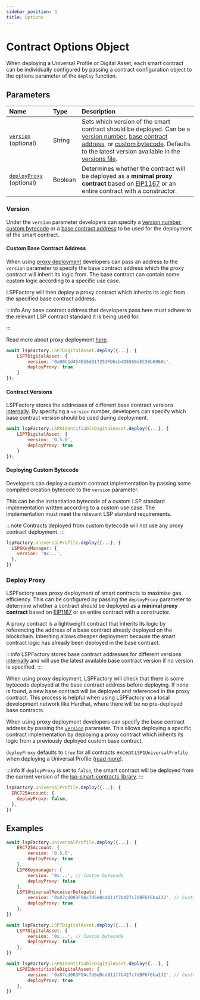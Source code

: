 ```yaml
---
sidebar_position: 3
title: Options
---
```


# Contract Options Object

When deploying a Universal Profile or Digital Asset, each smart contract can be individually configured by passing a contract configuration object to the options parameter of the `deploy` function.

## Parameters

| Name                                                  | Type    | Description                                                                                                                                                                                                                                                                                                                                                                                    |
| :---------------------------------------------------- | :------ | :--------------------------------------------------------------------------------------------------------------------------------------------------------------------------------------------------------------------------------------------------------------------------------------------------------------------------------------------------------------------------------------------- |
| [`version`](./options.md#version) (optional)          | String  | Sets which version of the smart contract should be deployed. Can be a [version number](./options.md#contract-versions), [base contract address](./options.md#custom-base-contract-address), or [custom bytecode](#deploying-custom-bytecode). Defaults to the latest version available in the [versions file](https://github.com/lukso-network/tools-lsp-factory/blob/main/src/versions.json). |
| [`deployProxy`](./options.md#deploy-proxy) (optional) | Boolean | Determines whether the contract will be deployed as a **minimal proxy contract** based on [EIP1167](https://eips.ethereum.org/EIPS/eip-1167) or an entire contract with a constructor.                                                                                                                                                                                                         |

### Version

Under the `version` parameter developers can specify a [version number](./options#contract-versions), [custom bytecode](./options.md#deploying-custom-bytecode) or a [base contract address](./options.md#custom-base-contract-address) to be used for the deployment of the smart contract.

#### Custom Base Contract Address

When using [proxy deployment](./options.md#deploy-proxy) developers can pass an address to the `version` parameter to specify the base contract address which the proxy contract will inherit its logic from. The base contract can contain some custom logic according to a specific use case.

LSPFactory will then deploy a proxy contract which inherits its logic from the specified base contract address.

:::info
Any base contract address that developers pass here must adhere to the relevant LSP contract standard it is being used for.

:::

Read more about proxy deployment [here](./options#deploy-proxy).

```javascript title="Deploying an LSP7 Digital Asset using a specific base contract address"
await lspFactory.LSP7DigitalAsset.deploy({...}, {
    LSP7DigitalAsset: {
        version: '0x00b1d454Eb5d917253FD6cb4D5560dEC30b0960c',
        deployProxy: true
    }
});
```

#### Contract Versions

LSPFactory stores the addresses of different base contract versions [internally](https://github.com/lukso-network/tools-lsp-factory/blob/main/src/versions.json). By specifying a `version` number, developers can specify which base contract version should be used during deployment.

```javascript
await lspFactory.LSP8IdentifiableDigitalAsset.deploy({...}, {
    LSP7DigitalAsset: {
        version: '0.5.0',
        deployProxy: true
    }
});
```

#### Deploying Custom Bytecode

Developers can deploy a custom contract implementation by passing some compiled creation bytecode to the `version` parameter.

This can be the instantiation bytecode of a custom LSP standard implementation written according to a custom use case. The implementation must meet the relevant LSP standard requirements.

:::note
Contracts deployed from custom bytecode will not use any proxy contract deployment.
:::

```javascript title="Deploying an LSP8 digital Asset from custom bytecode"
lspFactory.UniversalProfile.deploy({...}, {
  LSP6KeyManager: {
    version: '0x...',
  },
})
```

### Deploy Proxy

LSPFactory uses proxy deployment of smart contracts to maximise gas efficiency. This can be configured by passing the `deployProxy` parameter to determine whether a contract should be deployed as a **minimal proxy contract** based on [EIP1167](https://eips.ethereum.org/EIPS/eip-1167) or an entire contract with a constructor.

A proxy contract is a lightweight contract that inherits its logic by referencing the address of a base contract already deployed on the blockchain. Inheriting allows cheaper deployment because the smart contract logic has already been deployed in the base contract.

:::info
LSPFactory stores base contract addresses for different versions [internally](https://github.com/lukso-network/tools-lsp-factory/blob/main/src/versions.json) and will use the latest available base contract version if no version is specified.
:::

When using proxy deployment, LSPFactory will check that there is some bytecode deployed at the base contract address before deploying. If none is found, a new base contract will be deployed and referenced in the proxy contract. This process is helpful when using LSPFactory on a local development network like Hardhat, where there will be no pre-deployed base contracts.

When using proxy deployment developers can specify the base contract address by passing the [`version`](./options.md#version) parameter. This allows deploying a specific contract implementation by deploying a proxy contract which inherits its logic from a previously deployed custom base contract.

`deployProxy` defaults to `true` for all contracts except `LSP1UniversalProfile` when deploying a Universal Profile ([read more](../deployment/universal-profile.md#universal-receiver-delegate-proxy-deployment)).

:::info
If `deployProxy` is set to `false`, the smart contract will be deployed from the current version of the [lsp-smart-contracts library](https://github.com/lukso-network/lsp-smart-contracts).
:::

```javascript title="Deploying a Universal Profile using a full ERC725Account contract with constructor"
lspFactory.UniversalProfile.deploy({...}, {
  ERC725Account: {
    deployProxy: false,
  },
})
```

## Examples

```js title="Passing Universal Profile contract options"
await lspFactory.UniversalProfile.deploy({...}, {
    ERC725Account: {
        version: '0.5.0',
        deployProxy: true
    },
    LSP6Keymanager: {
        version: '0x...', // Custom bytecode
        deployProxy: false
    },
    LSP1UniversalReceiverDelegate: {
        version: '0x87cd003F9Ac7d6eBcd811f7b427c7dBF6f6ba132', // Custom base contract address
        deployProxy: true
    },
})
```

```js title="Passing LSP7DigitalAsset contract options"
await lspFactory.LSP7DigitalAsset.deploy({...}, {
    LSP7DigitalAsset: {
        version: '0x...', // Custom bytecode
        deployProxy: false
    },
})
```

```js title="Passing LSP8IdentifiableDigitalAsset contract options"
await lspFactory.LSP8IdentifiableDigitalAsset.deploy({...}, {
    LSP8IdentifiableDigitalAsset: {
        version: '0x87cd003F9Ac7d6eBcd811f7b427c7dBF6f6ba132', // Custom base contract address
        deployProxy: true
    },
})
```
